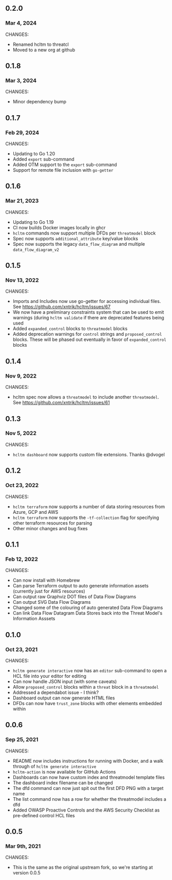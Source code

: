## 0.2.0
### Mar 4, 2024

CHANGES:

* Renamed hcltm to threatcl
* Moved to a new org at github

## 0.1.8
### Mar 3, 2024

CHANGES:

* Minor dependency bump

## 0.1.7
### Feb 29, 2024

CHANGES:

* Updating to Go 1.20
* Added `export` sub-command
* Added OTM support to the `export` sub-command
* Support for remote file inclusion with `go-getter`

## 0.1.6
### Mar 21, 2023

CHANGES:

* Updating to Go 1.19
* CI now builds Docker images locally in ghcr
* `hcltm` commands now support multiple DFDs per `threatmodel` block
* Spec now supports `additional_attribute` key/value blocks
* Spec now supports the legacy `data_flow_diagram` and multiple `data_flow_diagram_v2`

## 0.1.5
### Nov 13, 2022

CHANGES:

* Imports and Includes now use go-getter for accessing individual files. See https://github.com/xntrik/hcltm/issues/67
* We now have a preliminary constraints system that can be used to emit warnings (during `hcltm validate` if there are deprecated features being used
* Added `expanded_control` blocks to `threatmodel` blocks
* Added deprecation warnings for `control` strings and `proposed_control` blocks. These will be phased out eventually in favor of `expanded_control` blocks

## 0.1.4
### Nov 9, 2022

CHANGES:

* hcltm spec now allows a `threatmodel` to include another `threatmodel`. See https://github.com/xntrik/hcltm/issues/61

## 0.1.3
### Nov 5, 2022

CHANGES:

* `hcltm dashboard` now supports custom file extensions. Thanks @dvogel

## 0.1.2
### Oct 23, 2022

CHANGES:

* `hcltm terraform` now supports a number of data storing resources from Azure, GCP and AWS
* `hcltm terraform` now supports the `-tf-collection` flag for specifying other terraform resources for parsing
* Other minor changes and bug fixes

## 0.1.1
### Feb 12, 2022

CHANGES:

* Can now install with Homebrew
* Can parse Terraform output to auto generate information assets (currently just for AWS resources)
* Can output raw Graphviz DOT files of Data Flow Diagrams
* Can output SVG Data Flow Diagrams
* Changed some of the colouring of auto generated Data Flow Diagrams
* Can link Data Flow Datagram Data Stores back into the Threat Model's Information Asssets

## 0.1.0
### Oct 23, 2021

CHANGES:

* `hcltm generate interactive` now has an `editor` sub-command to open a HCL file into your editor for editing 
* Can now handle JSON input (with some caveats)
* Allow `proposed_control` blocks within a `threat` block in a `threatmodel`
* Addressed a dependabot issue - I think?
* Dashboard output can now generate HTML files
* DFDs can now have `trust_zone` blocks with other elements embedded within

## 0.0.6
### Sep 25, 2021

CHANGES:

* README now includes instructions for running with Docker, and a walk through of `hcltm generate interactive`
* `hcltm-action` is now available for GitHub Actions
* Dashboards can now have custom index and threatmodel template files
* The dashboard index filename can be changed
* The dfd command can now just spit out the first DFD PNG with a target name
* The list command now has a row for whether the threatmodel includes a dfd
* Added OWASP Proactive Controls and the AWS Security Checklist as pre-defined control HCL files

## 0.0.5
### Mar 9th, 2021

CHANGES:

* This is the same as the original upstream fork, so we're starting at version 0.0.5

